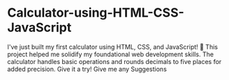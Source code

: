 # Calculator-using-HTML-CSS-JavaScript
I've just built my first calculator using HTML, CSS, and JavaScript! 🧮 This project helped me solidify my foundational web development skills. The calculator handles basic operations and rounds decimals to five places for added precision.  Give it a try! Give me any Suggestions 
